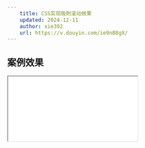 ```yaml
---
    title: CSS实现吸附滚动效果
    updated: 2024-12-11 
    author: xie392
    url: https://v.douyin.com/ie9nB8gX/
---
```


## 案例效果

<Iframe src="/html/adsorption.html" filename="html" />